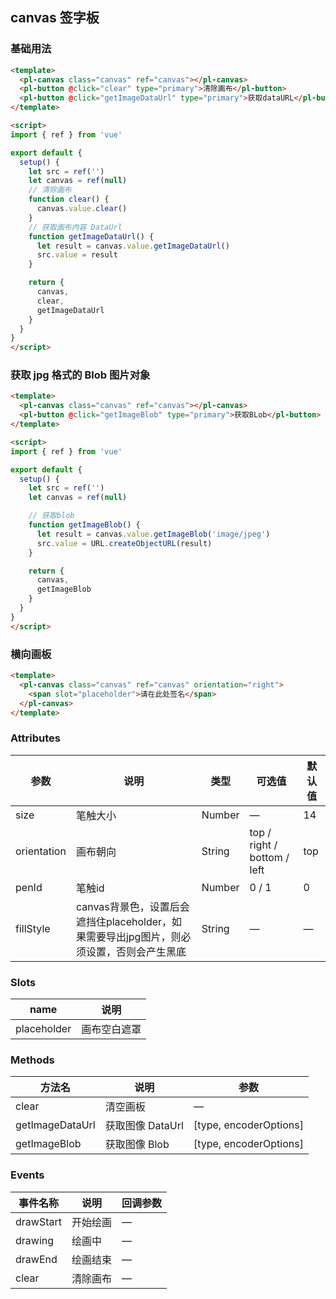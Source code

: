 ## canvas 签字板

### 基础用法

```html
<template>
  <pl-canvas class="canvas" ref="canvas"></pl-canvas>
  <pl-button @click="clear" type="primary">清除画布</pl-button>
  <pl-button @click="getImageDataUrl" type="primary">获取dataURL</pl-button>
</template>

<script>
import { ref } from 'vue'

export default {
  setup() {
    let src = ref('')
    let canvas = ref(null)
    // 清除画布
    function clear() {
      canvas.value.clear()
    }
    // 获取画布内容 DataUrl
    function getImageDataUrl() {
      let result = canvas.value.getImageDataUrl()
      src.value = result
    }

    return {
      canvas,
      clear,
      getImageDataUrl
    }
  }
}
</script>
```

### 获取 jpg 格式的 Blob 图片对象

```html
<template>
  <pl-canvas class="canvas" ref="canvas"></pl-canvas>
  <pl-button @click="getImageBlob" type="primary">获取BLob</pl-button>
</template>

<script>
import { ref } from 'vue'

export default {
  setup() {
    let src = ref('')
    let canvas = ref(null)

    // 获取blob
    function getImageBlob() {
      let result = canvas.value.getImageBlob('image/jpeg')
      src.value = URL.createObjectURL(result)
    }

    return {
      canvas,
      getImageBlob
    }
  }
}
</script>
```

### 横向画板

```html
<template>
  <pl-canvas class="canvas" ref="canvas" orientation="right">
    <span slot="placeholder">请在此处签名</span>
  </pl-canvas>
</template>
```

### Attributes
| 参数      | 说明    | 类型      | 可选值       | 默认值   |
|---------- |-------- |---------- |-------------  |-------- |
| size    | 笔触大小  | Number    | —   |  14    |
| orientation    | 画布朝向    | String   | top / right / bottom / left  | top   |
| penId    | 笔触id    | Number   | 0 / 1  |  0  |
| fillStyle    | canvas背景色，设置后会遮挡住placeholder，如果需要导出jpg图片，则必须设置，否则会产生黑底    | String   | —  |  —  |

### Slots
| name      | 说明    |
|---------- |-------- |
| placeholder  |  画布空白遮罩  |

### Methods
| 方法名 | 说明 | 参数 |
| ---- | ---- | ---- |
| clear | 清空画板 | — |
| getImageDataUrl | 获取图像 DataUrl | [type, encoderOptions] |
| getImageBlob | 获取图像 Blob | [type, encoderOptions] |



### Events
| 事件名称      | 说明    | 回调参数      |
|---------- |-------- |---------- |
| drawStart    |   开始绘画   | — |
| drawing    |   绘画中   | — |
| drawEnd    |   绘画结束   | — |
| clear    |   清除画布   | — |

